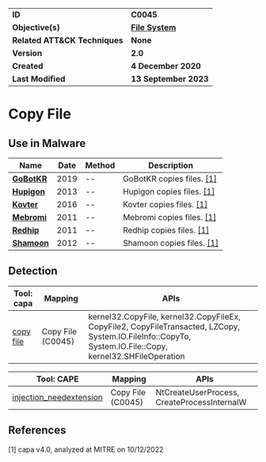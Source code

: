 <table>
<tr>
<td><b>ID</b></td>
<td><b>C0045</b></td>
</tr>
<tr>
<td><b>Objective(s)</b></td>
<td><b><a href="../file-system">File System</a></b></td>
</tr>
<tr>
<td><b>Related ATT&CK Techniques</b></td>
<td><b>None</b></td>
</tr>
<tr>
<td><b>Version</b></td>
<td><b>2.0</b></td>
</tr>
<tr>
<td><b>Created</b></td>
<td><b>4 December 2020</b></td>
</tr>
<tr>
<td><b>Last Modified</b></td>
<td><b>13 September 2023</b></td>
</tr>
</table>


# Copy File

## Use in Malware

|Name|Date|Method|Description|
|---|---|---|---|
|[**GoBotKR**](../xample-malware/gobotkr.md)|2019|--|GoBotKR copies files. [[1]](#1)|
|[**Hupigon**](../xample-malware/hupigon.md)|2013|--|Hupigon copies files. [[1]](#1)|
|[**Kovter**](../xample-malware/kovter.md)|2016|--|Kovter copies files. [[1]](#1)|
|[**Mebromi**](../xample-malware/mebromi.md)|2011|--|Mebromi copies files. [[1]](#1)|
|[**Redhip**](../xample-malware/rebhip.md)|2011|--|Redhip copies files. [[1]](#1)|
|[**Shamoon**](../xample-malware/shamoon.md)|2012|--|Shamoon copies files. [[1]](#1)|

## Detection

|Tool: capa|Mapping|APIs|
|---|---|---|
|[copy file](https://github.com/mandiant/capa-rules/blob/master/host-interaction/file-system/copy/copy-file.yml)|Copy File (C0045)|kernel32.CopyFile, kernel32.CopyFileEx, CopyFile2, CopyFileTransacted, LZCopy, System.IO.FileInfo::CopyTo, System.IO.File::Copy, kernel32.SHFileOperation|

|Tool: CAPE|Mapping|APIs|
|---|---|---|
|[injection_needextension](https://github.com/CAPESandbox/community/tree/master/modules/signatures/injection_needextension.py)|Copy File (C0045)|NtCreateUserProcess, CreateProcessInternalW|

## References

<a name="1">[1]</a> capa v4.0, analyzed at MITRE on 10/12/2022

